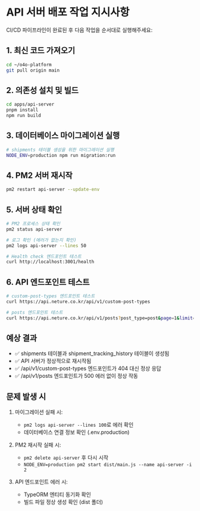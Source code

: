 # API 서버 배포 작업 지시사항

CI/CD 파이프라인이 완료된 후 다음 작업을 순서대로 실행해주세요:

## 1. 최신 코드 가져오기
```bash
cd ~/o4o-platform
git pull origin main
```

## 2. 의존성 설치 및 빌드
```bash
cd apps/api-server
pnpm install
npm run build
```

## 3. 데이터베이스 마이그레이션 실행
```bash
# shipments 테이블 생성을 위한 마이그레이션 실행
NODE_ENV=production npm run migration:run
```

## 4. PM2 서버 재시작
```bash
pm2 restart api-server --update-env
```

## 5. 서버 상태 확인
```bash
# PM2 프로세스 상태 확인
pm2 status api-server

# 로그 확인 (에러가 없는지 확인)
pm2 logs api-server --lines 50

# Health check 엔드포인트 테스트
curl http://localhost:3001/health
```

## 6. API 엔드포인트 테스트
```bash
# custom-post-types 엔드포인트 테스트
curl https://api.neture.co.kr/api/v1/custom-post-types

# posts 엔드포인트 테스트
curl https://api.neture.co.kr/api/v1/posts?post_type=post&page=1&limit=20
```

## 예상 결과
- ✅ shipments 테이블과 shipment_tracking_history 테이블이 생성됨
- ✅ API 서버가 정상적으로 재시작됨
- ✅ /api/v1/custom-post-types 엔드포인트가 404 대신 정상 응답
- ✅ /api/v1/posts 엔드포인트가 500 에러 없이 정상 작동

## 문제 발생 시
1. 마이그레이션 실패 시: 
   - `pm2 logs api-server --lines 100`로 에러 확인
   - 데이터베이스 연결 정보 확인 (.env.production)

2. PM2 재시작 실패 시:
   - `pm2 delete api-server` 후 다시 시작
   - `NODE_ENV=production pm2 start dist/main.js --name api-server -i 2`

3. API 엔드포인트 에러 시:
   - TypeORM 엔티티 동기화 확인
   - 빌드 파일 정상 생성 확인 (dist 폴더)